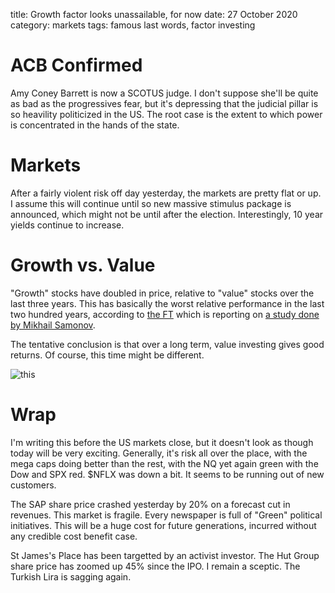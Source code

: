 title: Growth factor looks unassailable, for now
date: 27 October 2020
category: markets
tags: famous last words, factor investing

# ACB Confirmed

Amy Coney Barrett is now a SCOTUS judge. 
I don't suppose she'll be quite as bad as the progressives fear, but it's depressing that the judicial pillar is so heavility politicized in the US.
The root case is the extent to which power is concentrated in the hands of the state.

# Markets

After a fairly violent risk off day yesterday, the markets are pretty flat or up.
I assume this will continue until so new massive stimulus package is announced, which might not be until after the election.
Interestingly, 10 year yields continue to increase.

# Growth vs. Value

"Growth" stocks have doubled in price, relative to "value" stocks over the last three years.
This has basically the worst relative performance in the last two hundred years, according to [the FT](https://www.ft.com/content/fc7ce313-92f8-4f51-902b-f883afc1e035) which is reporting on [a study done by Mikhail Samonov](https://www.twocenturies.com/blog/2020/5/11/value-investing-even-deeper-history).

The tentative conclusion is that over a long term, value investing gives good returns. 
Of course, this time might be different.



![this](https://koyfin.com/s/Fto7fL21G5)

# Wrap

I'm writing this before the US markets close, but it doesn't look as though today will be very exciting.
Generally, it's risk all over the place, with the mega caps doing better than the rest, with the NQ yet again green with the Dow and SPX red. $NFLX was down a bit. It seems to be running out of new customers.

The SAP share price crashed yesterday by 20% on a forecast cut in revenues. This market is fragile.
Every newspaper is full of "Green" political initiatives. This will be a huge cost for future generations, 
incurred without any credible cost benefit case.

St James's Place has been targetted by an activist investor.
The Hut Group share price has zoomed up 45% since the IPO. I remain a sceptic.
The Turkish Lira is sagging again.

